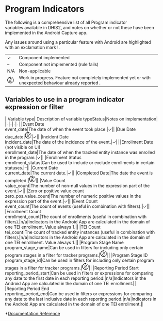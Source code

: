 # Program Indicators

The following is a comprehensive list of all Program indicator variables available in DHIS2, and notes on whether or not these have been implemented in the Android Capture app.

Any issues around using a particular feature with Android are highlighted with an exclamation mark \!.

|        |  |
| --| ---- |
| ✓    | Component implemented   |
| –    | Component not implemented (rule fails)    |
| N/A  | Non-applicable |
| ![](resources/images/image3_icon.png) | Work in progress. Feature not completely implemented yet or with unexpected behaviour already reported . |

## Variables to use in a program indicator expression or filter
| Variable type| Description of variable typeStatus|Notes on implementation|
|-|-|-|-|
|Event Date<br/>event_date|The date of when the event took place.|✓||
|Due Date<br/>due_date|![](resources/images/image3_icon.png)|✓||
|Incident Date<br/>incident_date|The date of the incidence of the event.|✓||
|Enrollment Date (not visible on UI)<br/>enrollment_date|The date of when the tracked entity instance was enrolled in the program.|✓||
|Enrollment Status<br/>enrollment_status|Can be used to include or exclude enrollments in certain statuses.|–||
|Current Date<br/>current_date|The current date.|✓||
|Completed Date|The date the event is completed.|![](resources/images/image3_icon.png)||
|Value Count<br/>value_count|The number of non-null values in the expression part of the event.|✓||
|Zero or positive value count<br/>zero_pos_value_count|The number of numeric positive values in the expression part of the event.|✓||
|Event Count<br/>event_count|The count of events (useful in combination with filters).|✓||
|Enrollment Count<br/>enrollment_count|The count of enrollments (useful in combination with filters).|n/a|Indicators in the Android App are calculated in the domain of one TEI enrollment. Value always 1.||
|TEI Count<br/>tei_count|The count of tracked entity instances (useful in combination with filters).|n/a|Indicators in the Android App are calculated in the domain of one TEI enrollment. Value always 1.||
|Program Stage Name<br/>program_stage_name|Can be used in filters for including only certain program stages in a filter for tracker programs.|![](resources/images/image3_icon.png)||
|Program Stage ID<br/>program_stage_id|Can be used in filters for including only certain program stages in a filter for tracker programs.|![](resources/images/image3_icon.png)||
|Reporting Period Start<br/>reporting_period_start|Can be used in filters or expressions for comparing any date to the first date in each reporting period.|n/a|Indicators in the Android App are calculated in the domain of one TEI enrollment.||
|Reporting Period End<br/>reporting_period_end|Can be used in filters or expressions for comparing any date to the last inclusive date in each reporting period.|n/a|Indicators in the Android App are calculated in the domain of one TEI enrollment.||

\*[Documentation Reference](https://www.google.com/url?q=https://docs.dhis2.org/master/en/user/html/configure_program_indicator.html%23program_indicator_functions_variables_operators&sa=D&ust=1557433016643000)

